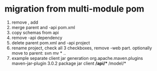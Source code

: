 # migration from multi-module pom

1. remove <parent></parent>, add <groupId></groupId>
2. merge parent and -api pom.xml
3. copy schemas from api
4. remove -api dependency
5. delete parent pom.xml and -api project
6. rename project, check all 3 checkboxes, remove -web part. optionally move to parent: svn mv * ..
7. example separate client jar generation
            <plugin>
                <groupId>org.apache.maven.plugins</groupId>
                <artifactId>maven-jar-plugin</artifactId>
                <version>3.0.2</version>
                <executions>
                    <execution>
                        <phase>package</phase>
                        <goals>
                            <goal>jar</goal>
                        </goals>
                        <configuration>
                            <classifier>client</classifier>
                            <includes>
                                <include>**/api/*</include>
                                <include>**/model/*</include>
                            </includes>
                        </configuration>
                    </execution>
                </executions>
            </plugin>            

